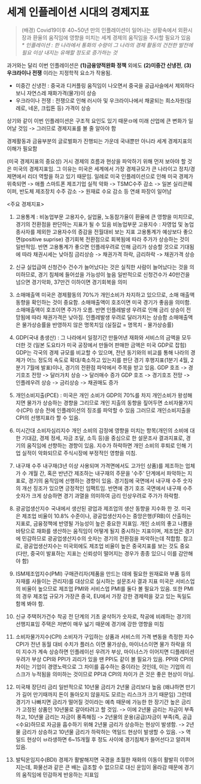 # 세계 인플레이션 시대의 경제지표

> (배경) Covid19이후 40~50년 만의 인플레이션이 일어나는 상황속에서 외환시장과 환율의 움직임에 영향을 미치는 세계 경제의 움직임을 주시할 필요가 있음 <br>
_* 인플레이션 : 한 나라에서 통화의 수량이 그 나라의 경제 활동의 건전한 발전에 필요 이상 내지는 유해할 정도로 증가하는 것_

과거와는 달리 이번 인플레이션은 __(1)금융양적완화 정책__ 외에도 **(2)미중간 신냉전**, **(3)우크라이나 전쟁** 이라는 지정학적 요소가 작용됨.
* 미중간 신냉전 : 중국과 디커플링 움직임이 나오면서 중국을 공급사슬에서 제외하다보니 자연스레 재화가격(물가)이 상승
* 우크라이나 전쟁 : 전쟁으로 인해 러시아 및 우크라이나에서 채굴되는 희소자원(일례로, 네온, 크립톤 등) 가격이 상승

상기와 같이 이번 인플레이션은 구조적 요인도 있기 때문ㅁ에 미래 산업에 큰 변화가 일어날 것임
-> 그러므로 경제지표를 볼 줄 알아야 함

경제활동과 금융부분의 글로벌화가 진행되는 가운데 국내뿐만 아니라 세계 경제지표의 이해가 필요함

(미국 경제지표의 중요성) 거시 경제의 흐름과 현상을 파악하기 위해 먼저 보아야 할 것은 미국의 경제지표임.
그 이유는 미국은 세계에서 가장 경제규모가 큰 나라이고 정치/경제면에서 리더 역할을 하고 있기 때문임.
일례로 미국 인플레이션으로 인해 미국 경제가 위축되면 -> 애플 스마트폰 제조기업 실적 악화 -> TSMC수주 감소 -> 일본 실리콘웨이퍼, 반도체 제조장치 수주 감소 -> 원재료 수요 감소 등 연쇄 파장이 일어남

<주요 경제지표>
1. 고용통계 : 비농업부문 고용지수, 실업율, 노동참가율이 환율에 큰 영향을 미치므로, 경기의 전환점을 판단하는 지표가 될 수 있음
비농업부문 고용지수 : 자영업 및 농업종사자를 제외한 고용자수의 증감을 전월대비 보는 지표
고용통계가 예상보다 좋으면(positive suprise) 경기회복 전환점으로 회복됨에 따라 주가가 상승하는 것이 일반적임.
반면 고용통계가 좋으면 인플레우려로 인해 금리가 상승할 것으로 기대됨에 따라 채권시세는 낮아짐
금리상승 -> 채권가격 하락, 금리하락 -> 채권가격 상승

2. 신규 실업급여 신청건수
건수가 늘어났다는 것은 실직한 사람이 늘어났다는 것을 의미하므로, 경기 침체에 들어섰을 가능성이 높음
일반적으로 신청건수가 40만건을 넘으면 경기악화, 37만건 이하이면 경기회복을 의미

3. 소매매출액
미국은 경제활동의 70%가 개인소비가 차지하고 있으므로, 소매 매출액 동향을 확인하는 것이 중요함.
소매매출액이 호조이면 미국 경기가 좋음을 의미함.
소매매출액이 호조이면 주가가 오름. 반면 인플레발생 우려로 인해 금리 상승이 전망됨에 따라 채권가격은 낮아짐.
인플레발생 우려로 달러가치는 상승함
소매매출액은 물가상승률을 반영하지 않은 명목치임 (실질값 = 명목치 - 물가상승률)

4. GDP(국내 총생산) : 그 나라에서 일정기간 만들어낸 재화와 서비스의 금액을 모두 더한 것 (일본 도요타가 미국 공장에서 만들어 판매한 금액은 미국 GDP로 잡힘)
GDP는 각국의 경제 규모를 비교할 수 있으며, 전년 동기와의 비교를 통해 나라의 경제가 어느 정도의 속도로 확대/축소하고 있는지를 판단
경기 후행지표(1분기 4월, 2분기 7월에 발표)이나, 경기의 전환점 파악에서 주목을 받고 있음.
GDP 호조 -> 경기호조 전망 -> 달러가치 상승 -> 달러매수 증가
GDP 호조 -> 경기호조 전망 -> 인플레우려 상승 -> 금리상승 -> 채권매도 증가

5. 개인소비지출(PCE) : 미국은 개인 소비가 GDP의 70%를 차지
개인소비가 왕성해지면 물가가 상승하는 경향을 그리므로 개인 지출의 동향을 짚어두면 소비자물가지수(CPI) 상승 전에 인플레이션의 징조를 파악할 수 있음
그러므로 개인소비지출을 CPI의 선행지표라 할 수 있음.

6. 미시간대 소비자심리지수
개인 소비의 감정에 영향을 미치는 항목(개인의 소비에 대한 기대감, 경제 정세, 자금 조달, 소득 등)을 중심으로 한 설문조사 결과지표로, 경기의 움직임에 선향하는 경향이 있음.
지수가 하락하면 개인 소비의 후퇴로 인해 기업 실적이 악화되므로 주식시장에 부정적인 영향을 미침.

7. 내구재 수주
내구재(3년 이상 사용되며 가격면에서도 고가인 상품)를 제조하는 업체가 수 개월 간, 혹은 반년간 제조하는 내구재의 주문을 '수주' 단계에서 파악하는 지표로, 경기의 움직임에 선행하는 경향이 있음.
경기침에 국면에서 내구재 수주 숫자의 개선 징조가 있으면 긍정적인 임팩트임.
반면에 경기 호조 국면에서 내구재 수주 숫자가 크게 상승하면 경기 과열을 의미하여 금리 인상우려로 주가가 하락함.

8. 광공업생산지수
국내에서 생산된 광업과 제조업의 생산 동향을 지수화 한 것.
미국은 제조업 비율이 10.8% 수준이나, 광공업생산지수는 중앙은행(FRB)이 산출하는 지표로, 금융정책에 반영될 가능성이 높은 중요한 지표임.
개인 소비의 좋고 나쁨을 바탕으로 재화를 생산하는 움직임이 어떻게 될지 중시하는 지표이며, 제조업은 경기에 민감하므로 광공업생산지수의 숫자는 경기의 전환점을 파악하는데 적합함.
참고로, 광공업생산지수는 미국외에도 제조업 비율이 높은 중국지표를 보는 것도 중요(다만, 중국이 발표하는 지표는 신뢰성이 떨어지는 경우가 종종 있으니 이를 감안해야 함)

9. ISM제조업지수(PMI) 
구매관리자(제품을 만드는 데에 필요한 원재료와 부품 등의 자재를 사들이는 관리자)를 대상으로 실시하는 설문조사 결과 지표
미국은 서비스업의 비율이 높으므로 제조업 PMI와 서비스업 PMI를 둘다 볼 필요가 있음.
또한 PMI의 경우 제조업 규모가 가장큰 중국, EU에서 가장 강한 경제력을 갖고 있는 독일도 함께 봐야 함.

10. 신규 주택허가건수
착공 전 단계의 기초 굴삭허가 숫자로, 착공에 비례하는 경기의 선행지표임
주택은 저변이 매우 넓기 때문에 경기에 강한 영향을 미침

11. 소비자물가지수(CPI)
소비자가 구입하는 상품과 서비스의 가격 변동을 측정한 지수
CPI가 전년 동월 대비 수치가 플러스 이면 물가상승, 마이너스이면 물가 하락을 의미
지수가 계속 상승하면 인플레이선 우려가 부상, 마이너스가 이어지면 디플레이션 우려가 부상
CPI와 PPI가 괴리가 있을 땐 PPI도 같이 볼 필요가 있음.
PPI와 CPI의 차이는 기업이 경영노력으로 그 차이를 흡수하는 중이라는 것인데, 이는 기업의 리스크가 누적됨을 의미하는 것이므로 PPI과 CPI의 차이가 큰 것은 좋은 현상이 아님.

12. 미국채 장단리 금리
일반적으로 10년물 금리가 2년물 금리보다 높음 (왜냐하면 만기가 길어 만기때까지 돈이 돌아오지 않을지도 모르는 리스크가 크기 때문임)
그런데 경기가 나빠지면 금리가 떨어질 것이라는 예측 때문에 가능한 한 장기간 높은 금리가 고정된 상품인 10년물로 갈아타려고 할 것임.
-> 이에 2년물 금리는 자금이 부족하고, 10년물 금리는 자금이 풍족해짐
-> 2년물의 운용(공급)자금이 부족(즉, 공급<수요)하므로 자금을 흡수하기 위해 2년물 금리가 상승하는 현상이 발생함.
-> 2년물 금리가 상승하고 10년물 금리가 하락하는 역일드 현상이 발생할 수 있음.
-> 역일드 현상이 ㅂ라생하면 6~15개월 후 정도 사이에 경기침체가 들어선다고 알려져 있음.

13. 발틱운임지수(BDI)
경제가 활발해지면 국경을 초월한 재화의 이동이 활발히 이루어지는데, 화물선과 같은 큰 배는 급조할 수 없으므로 대신 운임이 올라감
때문에 경기의 움직임에 민감하게 반응하는 지표임


